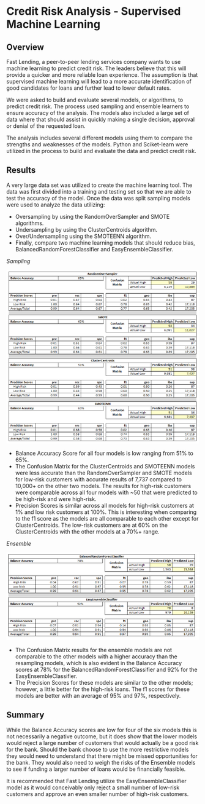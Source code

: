 # Credit Risk Analysis - Supervised Machine Learning

## Overview
Fast Lending, a peer-to-peer lending services company wants to use machine learning to predict credit risk. The leaders believe that this will provide a quicker and more reliable loan experience. The assumption is that supervised machine learning will lead to a more accurate identification of good candidates for loans and further lead to lower default rates.

We were asked to build and evaluate several models, or algorithms, to predict credit risk. The process used sampling and ensemble learners to ensure accuracy of the analysis. The models also included a large set of data where that should assist in quickly making a single decision, approval or denial of the requested loan.

The analysis includes several different models using them to compare the strengths and weaknesses of the models. Python and Sciket-learn were utilized in the process to build and evaluate the data and predict credit risk.

 
## Results
A very large data set was utilized to create the machine learning tool.  The data was first divided into a training and testing set so that we are able to test the accuracy of the model.  Once the data was split sampling models were used to analyze the data utilizing:

* Oversampling by using the RandomOverSampler and SMOTE algorithms.
* Undersampling by using the ClusterCentroids algorithm.
* Over/Undersampling using the SMOTEENN algorithm.
* Finally, compare two machine learning models that should reduce bias, BalancedRandomForestClassifier and EasyEnsembleClassifier.

*Sampling*

![](Module-17-Challenge-Resources/Resources/model_outputs.PNG)

* Balance Accuracy Score for all four models is low ranging from 51% to 65%.
* The Confusion Matrix for the ClusterCentroids and SMOTEENN models were less accurate than the RandomOverSampler and SMOTE models for low-risk customers with accurate results of 7,737 compared to 10,000+ on the other two models. The results for high-risk customers were comparable across all four models with ~50 that were predicted to be high-risk and were high-risk.
* Precision Scores is similar across all models for high-risk customers at 1% and low risk customers at 100%. This is interesting when comparing to the f1 score as the models are all comparable to each other except for ClusterCentroids. The low-risk customers are at 60% on the ClusterCentroids with the other models at a 70%+ range.
 

*Ensemble*

   ![](Module-17-Challenge-Resources/Resources/ensemble_outputs.PNG)

* The Confusion Matrix results for the ensemble models are not comparable to the other models with a higher accuracy than the resampling models, which is also evident in the Balance Accuracy scores at 78% for the BalancedRandomForestClassifier and 92% for the EasyEnsembleClassifier.
* The Precision Scores for these models are similar to the other models; however, a little better for the high-risk loans. The f1 scores for these models are better with an average of 95% and 97%, respectively.


## Summary
While the Balance Accuracy scores are low for four of the six models this is not necessarily a negative outcome, but it does show that the lower models would reject a large number of customers that would actually be a good risk for the bank. Should the bank choose to use the more restrictive models they would need to understand that there might be missed opportunities for the bank. They would also need to weigh the risks of the Ensemble models to see if funding a larger number of loans would be financially feasible.

It is recommended that Fast Lending utilize the EasyEnsembleClassifier model as it would conceivably only reject a small number of low-risk customers and approve an even smaller number of high-risk customers.
